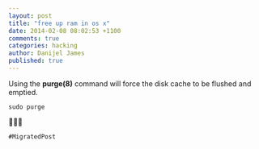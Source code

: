 ```yaml
---
layout: post
title: "free up ram in os x"
date: 2014-02-08 08:02:53 +1100
comments: true
categories: hacking
author: Danijel James
published: true
---
```

Using the **purge(8)** command will force the disk cache to be flushed and emptied.

    sudo purge

🎾🎾🎾

`#MigratedPost`
